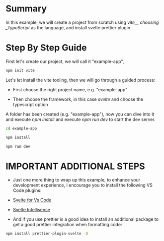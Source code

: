 # Summary

In this example, we will create a project from scratch using _vite\_\_
choosing \_TypeScript_ as the language, and install svelte prettier plugin.

# Step By Step Guide

First let's create our project, we will call it "example-app",

```bash
npm init vite
```

Let's let install the vite tooling, then we will go through a guided process:

- First choose the right project name, e.g. "example-app"

- Then choose the framework, in this case _svelte_ and choose the typescript
  option

A folder has been created (e.g. "example-app"), now you can dive into it
and execute _npm install_ and execute _npm run dev_ to start the dev server.

```bash
cd example-app
```

```bash
npm install
```

```bash
npm run dev
```

# IMPORTANT ADDITIONAL STEPS

- Just one more thing to wrap up this example, to enhance your development
  experience, I encourage you to install the following VS Code plugins:

- [Svelte for Vs Code](https://marketplace.visualstudio.com/items?itemName=svelte.svelte-vscode)

- [Svelte Intellisense](https://marketplace.visualstudio.com/items?itemName=ardenivanov.svelte-intellisense)

- And if you use prettier is a good idea to install an additional package
  to get a good prettier integration when formatting code:

```bash
npm install prettier-plugin-svelte -D
```
